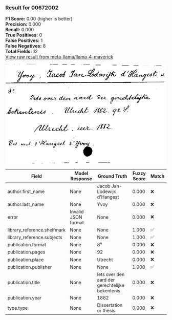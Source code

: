 ### Result for 00672002
**F1 Score:** 0.00 (higher is better)<br>**Precision:** 0.000<br>**Recall:** 0.000<br>**True Positives:** 0<br>**False Positives:** 1<br>**False Negatives:** 8<br>**Total Fields:** 12<br>[View raw result from meta-llama/llama-4-maverick](https://github.com/RISE-UNIBAS/humanities_data_benchmark/blob/main/results/2025-10-17/T0252/request_T0252_00672002.json)

<img src="https://github.com/RISE-UNIBAS/humanities_data_benchmark/blob/main/benchmarks/zettelkatalog/images/00672002.jpg?raw=true" alt="00672002" width="600px">

| Field | Model Response | Ground Truth | Fuzzy Score | Match |
|-------|----------------|--------------|-------------|-------|
| author.first_name | None | Jacob Jan-Lodewijk d'Hangest | 0.000 | ❌ |
| author.last_name | None | Yvoy | 0.000 | ❌ |
| error | Invalid JSON format. | None | 0.000 | ❌ |
| library_reference.shelfmark | None | None | 1.000 | ✅ |
| library_reference.subjects | None | None | 1.000 | ✅ |
| publication.format | None | 8° | 0.000 | ❌ |
| publication.pages | None | 92 | 0.000 | ❌ |
| publication.place | None | Utrecht | 0.000 | ❌ |
| publication.publisher | None | None | 1.000 | ✅ |
| publication.title | None | Iets over den aard der gerechtelijke bekentenis | 0.000 | ❌ |
| publication.year | None | 1882 | 0.000 | ❌ |
| type.type | None | Dissertation or thesis | 0.000 | ❌ |
